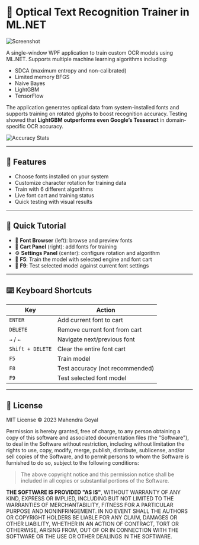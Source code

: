 # 🧠 Optical Text Recognition Trainer in ML.NET

![Screenshot](https://i.ibb.co/pQgHy39/App-ML.png)

A single-window WPF application to train custom OCR models using ML.NET. Supports multiple machine learning algorithms including:

- SDCA (maximum entropy and non-calibrated)
- Limited memory BFGS
- Naive Bayes
- LightGBM
- TensorFlow

The application generates optical data from system-installed fonts and supports training on rotated glyphs to boost recognition accuracy. Testing showed that **LightGBM outperforms even Google’s Tesseract** in domain-specific OCR accuracy.

![Accuracy Stats](https://i.ibb.co/rHScR48/Accuracy.png "Accuracy")

---

## 🚀 Features

- Choose fonts installed on your system
- Customize character rotation for training data
- Train with 6 different algorithms
- Live font cart and training status
- Quick testing with visual results

---

## 🧪 Quick Tutorial

- 📂 **Font Browser** (left): browse and preview fonts
- 🛒 **Cart Panel** (right): add fonts for training
- ⚙️ **Settings Panel** (center): configure rotation and algorithm
- 🔄 **F5**: Train the model with selected engine and font cart
- 🧪 **F9**: Test selected model against current font settings

---

## ⌨️ Keyboard Shortcuts

| Key | Action |
|-----|--------|
| `ENTER` | Add current font to cart |
| `DELETE` | Remove current font from cart |
| `→` / `←` | Navigate next/previous font |
| `Shift + DELETE` | Clear the entire font cart |
| `F5` | Train model |
| `F8` | Test accuracy (not recommended) |
| `F9` | Test selected font model |

---

## 📄 License

MIT License © 2023 Mahendra Goyal

Permission is hereby granted, free of charge, to any person obtaining a copy of this software and associated documentation files (the "Software"), to deal in the Software without restriction, including without limitation the rights to use, copy, modify, merge, publish, distribute, sublicense, and/or sell copies of the Software, and to permit persons to whom the Software is furnished to do so, subject to the following conditions:

> The above copyright notice and this permission notice shall be included in all copies or substantial portions of the Software.

**THE SOFTWARE IS PROVIDED "AS IS"**, WITHOUT WARRANTY OF ANY KIND, EXPRESS OR IMPLIED, INCLUDING BUT NOT LIMITED TO THE WARRANTIES OF MERCHANTABILITY, FITNESS FOR A PARTICULAR PURPOSE AND NONINFRINGEMENT. IN NO EVENT SHALL THE AUTHORS OR COPYRIGHT HOLDERS BE LIABLE FOR ANY CLAIM, DAMAGES OR OTHER LIABILITY, WHETHER IN AN ACTION OF CONTRACT, TORT OR OTHERWISE, ARISING FROM, OUT OF OR IN CONNECTION WITH THE SOFTWARE OR THE USE OR OTHER DEALINGS IN THE SOFTWARE.

